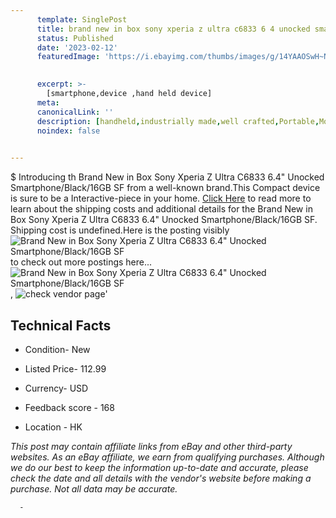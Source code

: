 ```yaml
---
      template: SinglePost
      title: brand new in box sony xperia z ultra c6833 6 4 unocked smartphone black 16gb sf
      status: Published
      date: '2023-02-12'
      featuredImage: 'https://i.ebayimg.com/thumbs/images/g/14YAAOSwH~NjORJc/s-l225.jpg'
       

      excerpt: >-
        [smartphone,device ,hand held device]
      meta:
      canonicalLink: ''
      description: [handheld,industrially made,well crafted,Portable,Mobile,Compact,Convenient,Lightweight,Maneuverable,Man-portable,Miniature,Carriable,Hand-held,Light,Holdable,Transportable,Mobile device,Pocket-sized,On-the-go,Wireless,Cordless,Compact size,Convenient size, smartphone,device ,hand held device]
      noindex: false
      

---
```

$
      Introducing th Brand New in Box Sony Xperia Z Ultra C6833 6.4" Unocked Smartphone/Black/16GB SF from a well-known brand.This Compact device  is sure to be a Interactive-piece in your home. [Click Here](https://www.ebay.com/itm/144747624422?hash=item21b3a177e6%3Ag%3A14YAAOSwH%7ENjORJc&mkevt=1&mkcid=1&mkrid=711-53200-19255-0&campid=%253CePNCampaignId%253E&customid=%253CreferenceId%253E&toolid=10049) to read more to learn about the shipping costs and additional details for the Brand New in Box Sony Xperia Z Ultra C6833 6.4" Unocked Smartphone/Black/16GB SF. Shipping cost is undefined.Here is the posting visibly ![Brand New in Box Sony Xperia Z Ultra C6833 6.4" Unocked Smartphone/Black/16GB SF](https://i.ebayimg.com/thumbs/images/g/14YAAOSwH~NjORJc/s-l225.jpg) to check out more postings here... ![Brand New in Box Sony Xperia Z Ultra C6833 6.4" Unocked Smartphone/Black/16GB SF](https://i.ebayimg.com/images/g/14YAAOSwH~NjORJc/s-l960.jpg), ![check vendor page](https://origin-galleryplus.ebayimg.com/ws/web/144747624422_2_0_1/225x225.jpg,https://origin-galleryplus.ebayimg.com/ws/web/144747624422_3_0_1/225x225.jpg,https://origin-galleryplus.ebayimg.com/ws/web/144747624422_4_0_1/225x225.jpg,https://origin-galleryplus.ebayimg.com/ws/web/144747624422_5_0_1/225x225.jpg)'

      

 ## Technical Facts 



     
      

 - Condition- New 


      

 - Listed Price- 112.99 


      

 - Currency- USD 


      

 - Feedback score - 168 


      

 - Location - HK 


      
      

 *_This post may contain affiliate links from eBay and other third-party websites. As an eBay affiliate, we earn from qualifying purchases. Although we do our best to keep the information up-to-date and accurate, please check the date and all details with the vendor's website before making a purchase. Not all data may be accurate._*




      -
